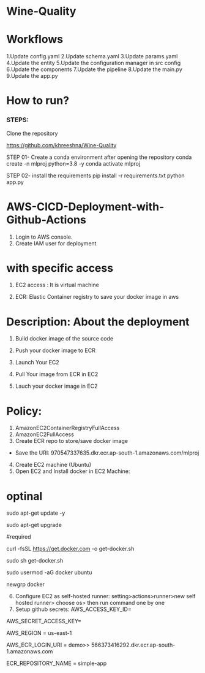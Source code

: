 # Wine-Quality

# Workflows

  1.Update config.yaml
  2.Update schema.yaml
  3.Update params.yaml
  4.Update the entity
  5.Update the configuration manager in src config
  6.Update the components
  7.Update the pipeline
  8.Update the main.py
  9.Update the app.py

# How to run?

### STEPS:
Clone the repository

https://github.com/khreeshna/Wine-Quality

STEP 01- Create a conda environment after opening the repository
conda create -n mlproj python=3.8 -y
conda activate mlproj


STEP 02- install the requirements
pip install -r requirements.txt
python app.py


# AWS-CICD-Deployment-with-Github-Actions

1. Login to AWS console.
2. Create IAM user for deployment

# with specific access

1. EC2 access : It is virtual machine

2. ECR: Elastic Container registry to save your docker image in aws


# Description: About the deployment

1. Build docker image of the source code

2. Push your docker image to ECR

3. Launch Your EC2 

4. Pull Your image from ECR in EC2

5. Lauch your docker image in EC2

# Policy:

1. AmazonEC2ContainerRegistryFullAccess
2. AmazonEC2FullAccess
3. Create ECR repo to store/save docker image
- Save the URI: 970547337635.dkr.ecr.ap-south-1.amazonaws.com/mlproj
4. Create EC2 machine (Ubuntu)
5. Open EC2 and Install docker in EC2 Machine:

# optinal

sudo apt-get update -y

sudo apt-get upgrade

#required

curl -fsSL https://get.docker.com -o get-docker.sh

sudo sh get-docker.sh

sudo usermod -aG docker ubuntu

newgrp docker

6. Configure EC2 as self-hosted runner:
setting>actions>runner>new self hosted runner> choose os> then run command one by one
7. Setup github secrets:
AWS_ACCESS_KEY_ID=

AWS_SECRET_ACCESS_KEY=

AWS_REGION = us-east-1

AWS_ECR_LOGIN_URI = demo>>  566373416292.dkr.ecr.ap-south-1.amazonaws.com

ECR_REPOSITORY_NAME = simple-app